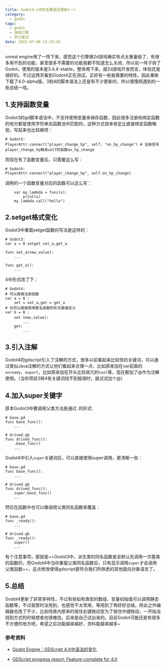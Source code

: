 ```yaml
---
title: Godot4.x中的主要语法更新(一)
category:
  - godot
tags:
  - godot
  - 游戏引擎
  - 学习笔记
date: 2022-07-06 13:33:42
---
```


unreal engine用了一阵下来，感觉这个引擎做2d游戏确实有点太重量级了，有很多用不到的功能，甚至很多不需要的功能我都不知道怎么关闭，所以前一阵子转了Godot，使用的版本是3.4.4-stable，整体用下来，就2d游戏开发而言，体验还是很好的。不过这两天看到Godot4正在测试，正好有一些我需要的特性，因此果断下载了4.0-alpha版，3到4的脚本语法上还是有不少更新的，所以慢慢把遇到的一些总结一哈。
<!-- more -->

## 1.支持函数变量

Godot3的gd脚本语法中，不支持使用变量来保存函数，因此很多注册和绑定函数的地方都是使用字符串去函数池中匹配的，这种方式效率肯定比直接绑定函数略低，写起来也比较麻烦：

```gdscript
# Godot3:
PlayerAttr.connect("player_change_hp", self, "on_hp_change") # 注册信号player_change_hp触发self的函数on_hp_change
```

而现在有了函数变量后，只需要这么写：

```gdscript
# Godot4:
PlayerAttr.connect("player_change_hp", self.on_hp_change)
```

调用的一个函数变量对应的函数可以这么写：

```gdscript
    var my_lambda = func(x):
        print(x)
    my_lambda.call("hello")
```

## 2.setget格式变化

Godot3中重载setget函数的写法是这样的：

```gdscript
# Godot3:
var a = 0 setget set_a,get_a

func set_a(new_value):
	...
	
func get_a():
	...
```

4中形式改了下：

```gdscript
# Godot4:
# 可以直接注册函数
var a = 0 :
	set = set_a,get = get_a
# 也可以直接使用匿名函数的形式直接定义
var b = 0 :
	set（new_value):
		...
	get:
		...
```

## 3.引入注解

Godot4的gdscript引入了注解的方式，很多以前看起来比较怪的关键词，可以通过类似Java注解的方式让他们看起来合理一点，比如原来加在var前面的`onready`、`export`，比如原来加在开头比较突兀的`tool`等，现在都加了@作为注解使用。（当你项目3转4有关键词找不到报错时，就试试加个@）

## 4.加入super关键字

原本Godot3中要调用父类方法是通过`.`的形式:

```gdscript
# base.gd
func base_func():
	...

# drived.gb
func drived_func():
	.base_func()
	...
```

Godot4中引入`super`关键词后，可以直接使用super调用，更清晰一些：

```gdscript
# base.gd
func base_func():
	...

# drived.gb
func drived_func():
	super.base_func()
	...
```

然后在函数中也可以像调用父类同名函数来覆盖：

```gdscript
# base.gd
func _ready():
	...

# drived.gb
func _ready():
	super()
	...
```

有个注意事项，那就是++Godot3中，派生类的同名函数是会默认先调用一次基类的函数的，而Godot4中当你重载父类同名函数后，只有显示调用`super`才会调用父类函数++，这点修改使得gdscript更符合我们所熟悉的其他面向对象语言了。

## 5.总结

Godot4更新了非常多特性，不过有些如有类型的数组、变量初始值可以调用静态函数等，不过我暂时没用到，也感觉不太常用，等用到了再好好总结。除此之外编辑器也改了不少，比如场景内原来的按住右键拖动变为了按住中键拖动，一开始没找到方式的时候想查也很难找，后来是自己试出来的。目前Godot可能还是有很多不方便的地方吧，希望之后功能越来越好，资料能越来越多~

### 参考资料

* [Godot Engine：GDScript 4.X中语法的变化](https://blog.csdn.net/ttm2d/article/details/107818889#4X_GDScript_3)

* [GDScript progress report: Feature-complete for 4.0](https://godotengine.org/article/gdscript-progress-report-feature-complete-40)
